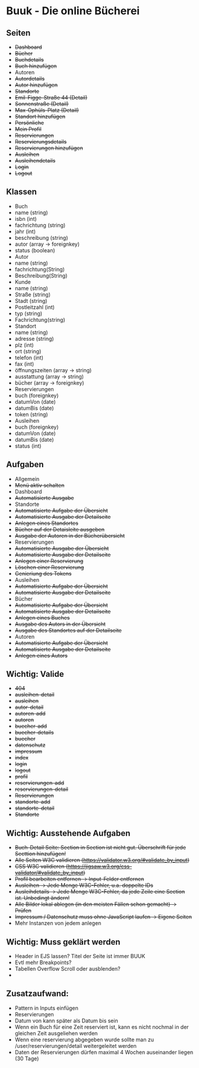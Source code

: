 # Buuk - Die online Bücherei

## Seiten

- ~~Dashboard~~
- ~~Bücher~~
- ~~Buchdetails~~
- ~~Buch hinzufügen~~
- Autoren
- ~~Autordetails~~
- ~~Autor hinzufügen~~
- ~~Standorte~~
- ~~Emil-Figge-Straße 44 (Detail)~~
- ~~Sonnenstraße (Detail)~~
- ~~Max-Ophüls-Platz (Detail)~~
- ~~Standort hinzufügen~~
- ~~Persönliche~~
- ~~Mein Profil~~
- ~~Reservierungen~~
- ~~Reservierungsdetails~~
- ~~Reservierungen hinzufügen~~
- ~~Ausleihen~~
- ~~Ausleihendetails~~
- ~~Login~~
- ~~Logout~~

## Klassen

- Buch
- name (string)
- isbn (int)
- fachrichtung (string)
- jahr (int)
- beschreibung (string)
- autor (array -> foreignkey)
- status (boolean)
- Autor
- name (string)
- fachrichtung(String)
- Beschreibung(String)
- Kunde
- name (string)
- Straße (string)
- Stadt (string)
- Postleitzahl (int)
- typ (string)
- Fachrichtung(string)
- Standort
- name (string)
- adresse (string)
- plz (int)
- ort (string)
- telefon (int)
- fax (int)
- öffnungszeiten (array -> string)
- ausstattung (array -> string)
- bücher (array -> foreignkey)
- Reservierungen
- buch (foreignkey)
- datumVon (date)
- datumBis (date)
- token (string)
- Ausleihen
- buch (foreignkey)
- datumVon (date)
- datumBis (date)
- status (int)

## Aufgaben

- Allgemein
- ~~Menü aktiv schalten~~
- Dashboard
- ~~Automatisierte Ausgabe~~
- Standorte
- ~~Automatisierte Aufgabe der Übersicht~~
- ~~Automatisierte Ausgabe der Detailseite~~
- ~~Anlegen eines Standortes~~
- ~~Bücher auf der Detaisleite ausgeben~~
- ~~Ausgabe der Autoren in der Bücherübersicht~~
- Reservierungen
- ~~Automatisierte Ausgabe der Übersicht~~
- ~~Automatisierte Ausgabe der Detailseite~~
- ~~Anlegen einer Reservierung~~
- ~~Löschen einer Reservierung~~
- ~~Genieriung des Tokens~~
- Ausleihen
- ~~Automatisierte Aufgabe der Übersicht~~
- ~~Automatisierte Ausgabe der Detailseite~~
- Bücher
- ~~Automatisierte Aufgabe der Übersicht~~
- ~~Automatisierte Ausgabe der Detailseite~~
- ~~Anlegen eines Buches~~
- ~~Ausgabe des Autors in der Übersicht~~
- ~~Ausgabe des Standortes auf der Detailseite~~
- Autoren
- ~~Automatisierte Aufgabe der Übersicht~~
- ~~Automatisierte Ausgabe der Detailseite~~
- ~~Anlegen eines Autors~~


## Wichtig: Valide

- ~~404~~
- ~~ausleihen-detail~~
- ~~ausleihen~~ 
- ~~autor-detail~~
- ~~autoren-add~~
- ~~autoren~~
- ~~buecher-add~~
- ~~buecher-details~~
- ~~buecher~~
- ~~datenschutz~~
- ~~impressum~~
- ~~index~~
- ~~login~~
- ~~logout~~
- ~~profil~~
- ~~reservierungen-add~~
- ~~reservierungen-detail~~
- ~~Reservierungen~~
- ~~standorte-add~~
- ~~standorte-detail~~
- ~~Standorte~~


## Wichtig: Ausstehende Aufgaben

- ~~Buch-Detail Seite: Section in Section ist nicht gut. Überschrift für jede Secttion hinzufügen!~~
- ~~Alle Seiten W3C validieren (https://validator.w3.org/#validate_by_input)~~
- ~~CSS W3C validieren (https://jigsaw.w3.org/css-validator/#validate_by_input)~~
- ~~Profil bearbeiten entfernen -> Input-Felder entfernen~~
- ~~Ausleihen -> Jede Menge W3C-Fehler, u.a. doppelte IDs~~
- ~~Ausleihdetails -> Jede Menge W3C-Fehler, da jede Zeile eine Section ist. Unbedingt ändern!~~
- ~~Alle Bilder lokal ablegen (in den meisten Fällen schon gemacht) -> Prüfen~~
- ~~Impressum / Datenschutz muss ohne JavaScript laufen -> Eigene Seiten~~
- Mehr Instanzen von jedem anlegen


## Wichtig: Muss geklärt werden
- Header in EJS lassen? Titel der Seite ist immer BUUK
- Evtl mehr Breakpoints?
- Tabellen Overflow Scroll oder ausblenden?
- 



## Zusatzaufwand:
- Pattern in Inputs einfügen
- Reservierungen
- Datum von kann später als Datum bis sein
- Wenn ein Buch für eine Zeit reserviert ist, kann es nicht nochmal in der gleichen Zeit ausgeliehen werden
- Wenn eine reservierung abgegeben wurde sollte man zu /user/reservierungen/detail weitergeleitet werden
- Daten der Reservierungen dürfen maximal 4 Wochen auseinander liegen (30 Tage)
